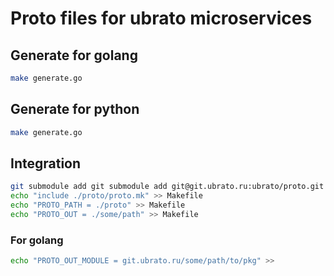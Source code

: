 # Proto files for ubrato microservices

## Generate for golang

```bash
make generate.go
```

## Generate for python

```bash
make generate.go
```

## Integration

```bash
git submodule add git submodule add git@git.ubrato.ru:ubrato/proto.git proto proto
echo "include ./proto/proto.mk" >> Makefile
echo "PROTO_PATH = ./proto" >> Makefile
echo "PROTO_OUT = ./some/path" >> Makefile
```

### For golang
```bash
echo "PROTO_OUT_MODULE = git.ubrato.ru/some/path/to/pkg" >>
```
